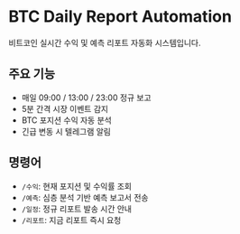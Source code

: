 # BTC Daily Report Automation

비트코인 실시간 수익 및 예측 리포트 자동화 시스템입니다.

## 주요 기능
- 매일 09:00 / 13:00 / 23:00 정규 보고
- 5분 간격 시장 이벤트 감지
- BTC 포지션 수익 자동 분석
- 긴급 변동 시 텔레그램 알림

## 명령어
- `/수익`: 현재 포지션 및 수익률 조회
- `/예측`: 심층 분석 기반 예측 보고서 전송
- `/일정`: 정규 리포트 발송 시간 안내
- `/리포트`: 지금 리포트 즉시 요청
